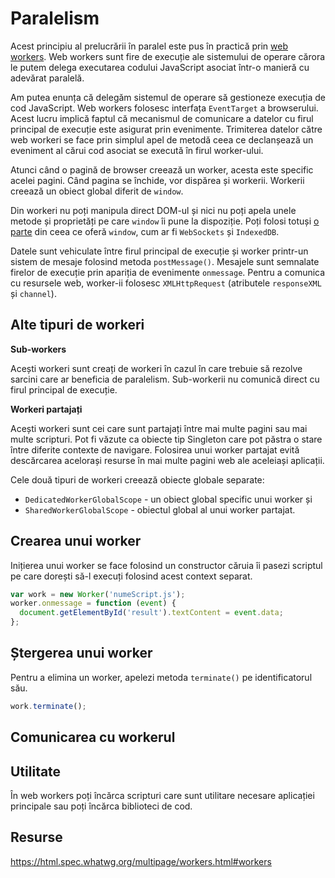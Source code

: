 # Paralelism

Acest principiu al prelucrării în paralel este pus în practică prin [web workers](https://developer.mozilla.org/en-US/docs/Web/API/Web_Workers_API). Web workers sunt fire de execuție ale sistemului de operare cărora le putem delega executarea codului JavaScript asociat într-o manieră cu adevărat paralelă.

Am putea enunța că delegăm sistemul de operare să gestioneze execuția de cod JavaScript. Web workers folosesc interfața `EventTarget` a browserului. Acest lucru implică faptul că mecanismul de comunicare a datelor cu firul principal de execuție este asigurat prin evenimente. Trimiterea datelor către web workeri se face prin simplul apel de metodă ceea ce declanșează un eveniment al cărui cod asociat se execută în firul worker-ului.

Atunci când o pagină de browser creează un worker, acesta este specific acelei pagini. Când pagina se închide, vor dispărea și workerii. Workerii creează un obiect global diferit de `window`.

Din workeri nu poți manipula direct DOM-ul și nici nu poți apela unele metode și proprietăți pe care `window` îi pune la dispoziție. Poți folosi totuși [o parte](https://developer.mozilla.org/en-US/docs/Web/API/Web_Workers_API/Functions_and_classes_available_to_workers) din ceea ce oferă `window`, cum ar fi `WebSockets` și `IndexedDB`.

Datele sunt vehiculate între firul principal de execuție și worker printr-un sistem de mesaje folosind metoda `postMessage()`. Mesajele sunt semnalate firelor de execuție prin apariția de evenimente `onmessage`. Pentru a comunica cu resursele web, worker-ii folosesc  `XMLHttpRequest` (atributele `responseXML` și `channel`).

## Alte tipuri de workeri

**Sub-workers**

Acești workeri sunt creați de workeri în cazul în care trebuie să rezolve sarcini care ar beneficia de paralelism. Sub-workerii nu comunică direct cu firul principal de execuție.

**Workeri partajați**

Acești workeri sunt cei care sunt partajați între mai multe pagini sau mai multe scripturi. Pot fi văzute ca obiecte tip Singleton care pot păstra o stare între diferite contexte de navigare. Folosirea unui worker partajat evită descărcarea acelorași resurse în mai multe pagini web ale aceleiași aplicații.

Cele două tipuri de workeri creează obiecte globale separate:

- `DedicatedWorkerGlobalScope` - un obiect global specific unui worker și
- `SharedWorkerGlobalScope` - obiectul global al unui worker partajat.

## Crearea unui worker

Inițierea unui worker se face folosind un constructor căruia îi pasezi scriptul pe care dorești să-l execuți folosind acest context separat.

```javascript
var work = new Worker('numeScript.js');
worker.onmessage = function (event) {
  document.getElementById('result').textContent = event.data;
};
```

## Ștergerea unui worker

Pentru a elimina un worker, apelezi metoda `terminate()` pe identificatorul său.

```javascript
work.terminate();
```

## Comunicarea cu workerul



## Utilitate

În web workers poți încărca scripturi care sunt utilitare necesare aplicației principale sau poți încărca biblioteci de cod.

## Resurse

https://html.spec.whatwg.org/multipage/workers.html#workers
